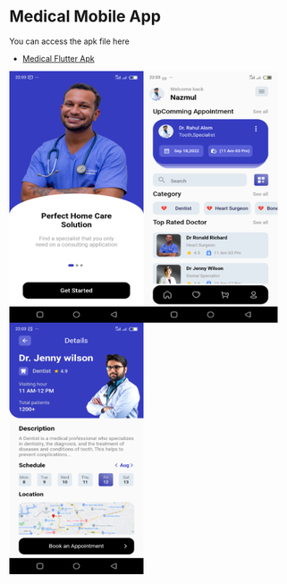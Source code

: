 # Medical Mobile App

You can access the apk file here
- [Medical Flutter Apk](https://github.com/adeosunsam/medical-app-mobile/blob/master/lib/apk-file)

<img src="assets/images/onboarding.png" align="left" height="450" width="240" >
<img src="assets/images/homescreen.png" align="left" height="450" width="240" >
<img src="assets/images/detailscreen.png" align="left" height="450" width="240" >

